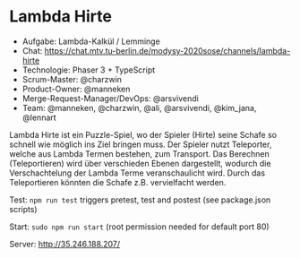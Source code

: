 # Lambda Hirte

* Aufgabe: Lambda-Kalkül / Lemminge
* Chat: https://chat.mtv.tu-berlin.de/modysy-2020sose/channels/lambda-hirte
* Technologie: Phaser 3 + TypeScript
* Scrum-Master: @charzwin
* Product-Owner: @manneken
* Merge-Request-Manager/DevOps: @arsvivendi
* Team: @manneken, @charzwin, @ali, @arsvivendi, @kim_jana, @lennart

Lambda Hirte ist ein Puzzle-Spiel, wo der Spieler (Hirte) seine Schafe so schnell wie möglich ins Ziel bringen muss. 
Der Spieler nutzt Teleporter, welche aus Lambda Termen bestehen, zum Transport.
Das Berechnen (Teleportieren) wird über verschieden Ebenen dargestellt, wodurch die Verschachtelung der Lambda Terme veranschaulicht wird. Durch das Teleportieren könnten die Schafe z.B. vervielfacht werden.

Test:
`npm run test` triggers pretest, test and postest (see package.json scripts)

Start:
`sudo npm run start` (root permission needed for default port 80)

Server:
http://35.246.188.207/

